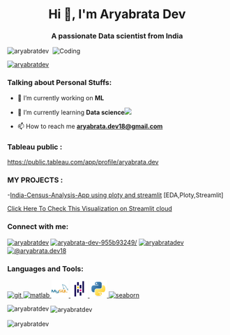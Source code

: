 <h1 align="center">Hi 👋, I'm Aryabrata Dev</h1>
<h3 align="center">A passionate Data scientist from India</h3>
<img align="right" alt="Coding" width="400" src="https://stemettes.org/zine/wp-content/uploads/sites/3/2021/12/ai-gif.gif">

<p align="left"> <img src="https://komarev.com/ghpvc/?username=aryabratdev&label=Profile%20views&color=0e75b6&style=flat" alt="aryabratdev" /> </p>

<p align="left"> <a href="https://twitter.com/aryabratdev" target="blank"><img src="https://img.shields.io/twitter/follow/aryabratdev?logo=twitter&style=for-the-badge" alt="aryabratdev" /></a> </p>

### Talking about Personal Stuffs:

- 🔭 I’m currently working on **ML**

- 🌱 I’m currently learning **Data science**<img src="https://media.giphy.com/media/WUlplcMpOCEmTGBtBW/giphy.gif" width="30"> 

- 📫 How to reach me **aryabrata.dev18@gmail.com**

### Tableau public :

https://public.tableau.com/app/profile/aryabrata.dev

### MY PROJECTS :
-[India-Census-Analysis-App using ploty and streamlit](https://github.com/aryabratdev/India-Census-Analysis-project) \[EDA,Ploty,Streamlit]

[Click Here To Check This Visualization on Streamlit cloud](https://aryabratdev-india-census-analysis-project-population-oxvxxj.streamlit.app/)

<h3 align="left">Connect with me:</h3>
<p align="left">
<a href="https://twitter.com/aryabratdev" target="blank"><img align="center" src="https://raw.githubusercontent.com/rahuldkjain/github-profile-readme-generator/master/src/images/icons/Social/twitter.svg" alt="aryabratdev" height="30" width="40" /></a>
<a href="https://linkedin.com/in/aryabrata-dev-955b93249/" target="blank"><img align="center" src="https://raw.githubusercontent.com/rahuldkjain/github-profile-readme-generator/master/src/images/icons/Social/linked-in-alt.svg" alt="aryabrata-dev-955b93249/" height="30" width="40" /></a>
<a href="https://kaggle.com/aryabratadev" target="blank"><img align="center" src="https://raw.githubusercontent.com/rahuldkjain/github-profile-readme-generator/master/src/images/icons/Social/kaggle.svg" alt="aryabratadev" height="30" width="40" /></a>
<a href="https://medium.com/@aryabrata.dev18" target="blank"><img align="center" src="https://raw.githubusercontent.com/rahuldkjain/github-profile-readme-generator/master/src/images/icons/Social/medium.svg" alt="@aryabrata.dev18" height="30" width="40" /></a>
</p>

<h3 align="left">Languages and Tools:</h3>
<p align="left"> <a href="https://git-scm.com/" target="_blank" rel="noreferrer"> <img src="https://www.vectorlogo.zone/logos/git-scm/git-scm-icon.svg" alt="git" width="40" height="40"/> </a> <a href="https://www.mathworks.com/" target="_blank" rel="noreferrer"> <img src="https://upload.wikimedia.org/wikipedia/commons/2/21/Matlab_Logo.png" alt="matlab" width="40" height="40"/> </a> <a href="https://www.mysql.com/" target="_blank" rel="noreferrer"> <img src="https://raw.githubusercontent.com/devicons/devicon/master/icons/mysql/mysql-original-wordmark.svg" alt="mysql" width="40" height="40"/> </a> <a href="https://pandas.pydata.org/" target="_blank" rel="noreferrer"> <img src="https://raw.githubusercontent.com/devicons/devicon/2ae2a900d2f041da66e950e4d48052658d850630/icons/pandas/pandas-original.svg" alt="pandas" width="40" height="40"/> </a> <a href="https://www.python.org" target="_blank" rel="noreferrer"> <img src="https://raw.githubusercontent.com/devicons/devicon/master/icons/python/python-original.svg" alt="python" width="40" height="40"/> </a> <a href="https://seaborn.pydata.org/" target="_blank" rel="noreferrer"> <img src="https://seaborn.pydata.org/_images/logo-mark-lightbg.svg" alt="seaborn" width="40" height="40"/> </a> </p>

<p><img align="left" src="https://github-readme-stats.vercel.app/api/top-langs?username=aryabratdev&show_icons=true&locale=en&layout=compact" alt="aryabratdev" /></p>

<p>&nbsp;<img align="center" src="https://github-readme-stats.vercel.app/api?username=aryabratdev&show_icons=true&locale=en" alt="aryabratdev" /></p>

<p><img align="center" src="https://github-readme-streak-stats.herokuapp.com/?user=aryabratdev&" alt="aryabratdev" /></p>
